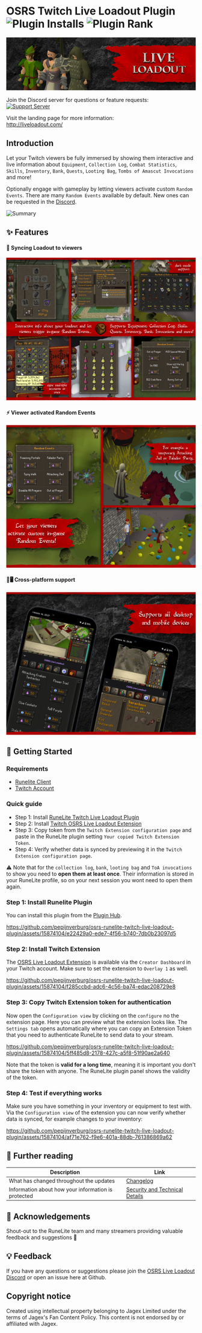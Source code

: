# OSRS Twitch Live Loadout Plugin ![Plugin Installs](https://img.shields.io/endpoint?url=https://i.pluginhub.info/shields/installs/plugin/twitch-live-loadout) ![Plugin Rank](https://img.shields.io/endpoint?url=https://i.pluginhub.info/shields/rank/plugin/twitch-live-loadout)
[![OSRS Live Loadout](./docs/banner.png?raw=true "OSRS Live Loadout")](https://liveloadout.com/)

Join the Discord server for questions or feature requests:<br/>
[![Support Server](https://img.shields.io/discord/968224650163273798.svg?label=Discord&logo=Discord&colorB=7289da&style=for-the-badge)](https://discord.gg/3Fjm5HTFGM)

Visit the landing page for more information:<br/>
<a href="http://liveloadout.com/" target="_blank">http://liveloadout.com/</a>

## Introduction
Let your Twitch viewers be fully immersed by showing them interactive and live information about `Equipment`, `Collection Log`, `Combat Statistics`, `Skills`, `Inventory`, `Bank`, `Quests`, `Looting Bag`, `Tombs of Amascut Invocations` and more!

Optionally engage with gameplay by letting viewers activate custom `Random Events`. There are many `Random Events` available by default. New ones can be requested in the [Discord](https://discord.gg/3Fjm5HTFGM).

![Summary](./docs/summary.gif "Summary")

## ✨ Features

#### 🎒 Syncing Loadout to viewers
![Collage](./docs/screenshots/Collage.png "Collage")

#### ⚡️ Viewer activated Random Events
![Random Events](./docs/screenshots/Random-Events.png "Random Events")

#### 📱🖥 Cross-platform support
![Mobile](./docs/screenshots/Mobile-support.png "Mobile")

## 🚀 Getting Started

### Requirements
- [Runelite Client](https://runelite.net/)
- [Twitch Account](https://www.twitch.tv/)

### Quick guide
- Step 1: Install [RuneLite Twitch Live Loadout Plugin](https://runelite.net/plugin-hub/Pepijn%20Verburg)
- Step 2: Install [Twitch OSRS Live Loadout Extension](https://dashboard.twitch.tv/extensions/cuhr4y87yiqd92qebs1mlrj3z5xfp6)
- Step 3: Copy token from the `Twitch Extension configuration page` and paste in the RuneLite plugin setting `Your copied Twitch Extension Token`.
- Step 4: Verify whether data is synced by previewing it in the `Twitch Extension configuration page`.

⚠️ Note that for the `collection log`, `bank`, `looting bag` and `ToA invocations` to show you need to **open them at least once**. Their information is stored in your RuneLite profile, so on your next session you wont need to open them again.

### Step 1: Install Runelite Plugin
You can install this plugin from the [Plugin Hub](https://runelite.net/plugin-hub/show/twitch-live-loadout).

https://github.com/pepijnverburg/osrs-runelite-twitch-live-loadout-plugin/assets/15874104/e22429a0-ede7-4f56-b740-7db0b23097d5

### Step 2: Install Twitch Extension
The [OSRS Live Loadout Extension](https://dashboard.twitch.tv/extensions/cuhr4y87yiqd92qebs1mlrj3z5xfp6) is available via the `Creator Dashboard` in your Twitch account. Make sure to set the extension to `Overlay 1` as well.

https://github.com/pepijnverburg/osrs-runelite-twitch-live-loadout-plugin/assets/15874104/f285ccbd-adc6-4c56-ba74-edac208729e8

### Step 3: Copy Twitch Extension token for authentication
Now open the `Configuration view` by clicking on the `configure` no the extension page. Here you can preview what the extension looks like. The `Settings tab` opens automatically where you can copy an Extension Token that you need to authenticate RuneLite to send data to your stream.

https://github.com/pepijnverburg/osrs-runelite-twitch-live-loadout-plugin/assets/15874104/5ff485d8-2178-427c-a5f8-51f90ae2a640

Note that the token is **valid for a long time**, meaning it is important you don't share the token with anyone. The RuneLite plugin panel shows the validity of the token.

### Step 4: Test if everything works
Make sure you have something in your inventory or equipment to test with. Via the `Configuration view` of the extension you can now verify whether data is synced, for example changes to your inventory:

https://github.com/pepijnverburg/osrs-runelite-twitch-live-loadout-plugin/assets/15874104/af71e762-f9e6-401a-88db-761386869a62

## 📄 Further reading

| Description  | Link |
| ------------- | ------------- |
| What has changed throughout the updates  | [Changelog](./docs/changelog.md)  |
| Information about how your information is protected  | [Security and Technical Details](./docs/security.md) |

## 👥 Acknowledgements
Shout-out to the RuneLite team and many streamers providing valuable feedback and suggestions 🙌

## 💡 Feedback
If you have any questions or suggestions please join the [OSRS Live Loadout Discord](https://discord.gg/3Fjm5HTFGM) or open an issue here at Github.

## Copyright notice
Created using intellectual property belonging to Jagex Limited under the terms of Jagex's Fan Content Policy. This content is not endorsed by or affiliated with Jagex.
